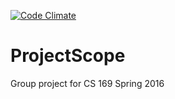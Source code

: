 [![Code Climate](https://codeclimate.com/github/dhhxu/projectscope/badges/gpa.svg)](https://codeclimate.com/github/dhhxu/projectscope)


# ProjectScope

Group project for CS 169 Spring 2016

